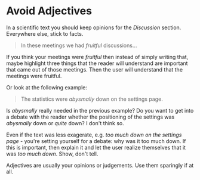 



# Avoid Adjectives

In a scientific text you should keep opinions for the *Discussion* section. Everywhere else, stick to facts.

> In these meetings we had *fruitful* discussions...

If you think your meetings were *fruitful* then instead of simply writing that, maybe highlight three things that the reader will understand are important that came out of those meetings. Then the user will understand that the meetings were fruitful.  


Or look at the following example:

> The statistics were *abysmally* down on the settings page. 

Is *abysmally* really needed in the previous example? 
Do you want to get into a debate with the reader whether the positioning of the settings was *abysmally* down or *quite* down? I don't think so.  

Even if the text was less exagerate, e.g. *too much down on the settings page* - you're setting yourself for a debate: why was it too much down. If this is important, then explain it and let the user realize themselves that it was *too much down*. Show, don't tell. 

Adjectives are usually your opinions or judgements. Use them sparingly if at all. 




